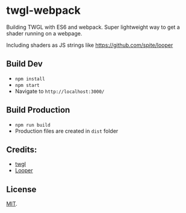# twgl-webpack

Building TWGL with ES6 and webpack. Super lightweight way to get a shader running on a webpage.

Including shaders as JS strings like https://github.com/spite/looper

## Build Dev

- `npm install`
- `npm start`
- Navigate to `http://localhost:3000/`

## Build Production

- `npm run build`
- Production files are created in `dist` folder

## Credits:

- [twgl](https://github.com/greggman/twgl.js/)
- [Looper](https://github.com/spite/looper)

## License

[MIT](LICENSE).
